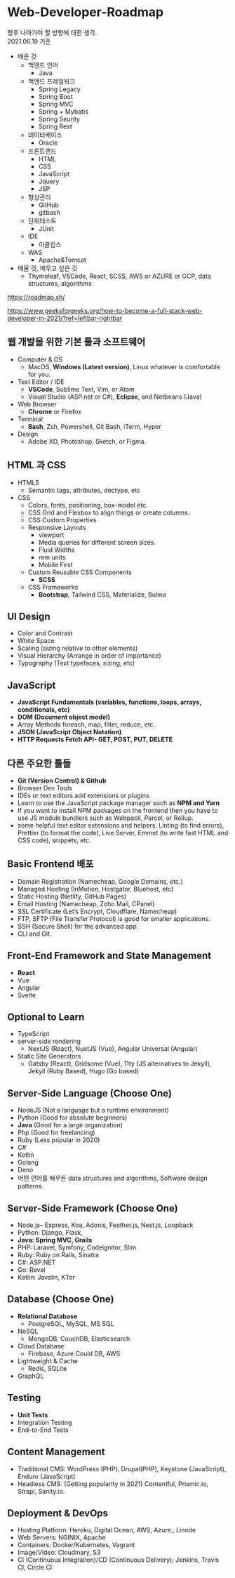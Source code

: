 # Web-Developer-Roadmap
향후 나아가야 할 방향에 대한 생각.<br>
2021.06.19 기준
+ 배운 것
  + 백엔드 언어
    + Java
  + 백엔드 프레임워크
    + Spring Legacy
    + Spring Boot
    + Spring MVC
    + Spring + Mybatis
    + Spring Seurity
    + Spring Rest
  + 데이터베이스
    + Oracle
  + 프론트엔드
    + HTML
    + CSS
    + JavaScript
    + Jquery
    + JSP
  + 형상관리
    + GitHub
    + gitbash
  + 단위테스트
    + JUnit
  + IDE
    + 이클립스
  + WAS
    + Apache&Tomcat
+ 배울 것, 배우고 싶은 것
  + Thymeleaf, VSCode, React, SCSS, AWS or AZURE or GCP, data structures, algorithms

https://roadmap.sh/

https://www.geeksforgeeks.org/how-to-become-a-full-stack-web-developer-in-2021/?ref=leftbar-rightbar


## 웹 개발을 위한 기본 툴과 소프트웨어
+ Computer & OS
  + MacOS, **Windows (Latest version)**, Linux
  whatever is comfortable for you.
+ Text Editor / IDE
  + **VSCode**, Sublime Text, Vim, or Atom
  + Visual Studio (ASP.net or C#), **Eclipse**, and Netbeans (Java)
+ Web Browser
  + **Chrome** or Firefox
+ Terminal
  + **Bash**, Zsh, Powershell, Git Bash, iTerm, Hyper
+ Design 
  + Adobe XD, Photoshop, Sketch, or Figma.

## HTML 과 CSS
+ HTML5
  + Semantic tags, attributes, doctype, etc
+ CSS
  + Colors, fonts, positioning, box-model etc.  
  + CSS Grid and Flexbox to align things or create columns.
  + CSS Custom Properties
  + Responsive Layouts
    + viewport
    + Media queries for different screen sizes.
    + Fluid Widths
    + rem units
    + Mobile First
  + Custom Reusable CSS Components
    + **SCSS**
  + CSS Frameworks
    + **Bootstrap**, Tailwind CSS, Materialize, Bulma

## UI Design
+ Color and Contrast
+ White Space
+ Scaling (sizing relative to other elements)
+ Visual Hierarchy (Arrange in order of importance)
+ Typography (Text typefaces, sizing, etc)

## JavaScript
+ **JavaScript Fundamentals (variables, functions, loops, arrays, conditionals, etc)**
+ **DOM (Document object model)**
+ Array Methods foreach, map, filter, reduce, etc.
+ **JSON (JavaScript Object Notation)**
+ **HTTP Requests Fetch API- GET, POST, PUT, DELETE**

## 다른 주요한 툴들
+ **Git (Version Control) & Github**
+ Browser Dev Tools
+ IDEs or text editors add extensions or plugins 
+ Learn to use the JavaScript package manager such as **NPM and Yarn**
+ If you want to install NPM packages on the frontend then you have to use JS module bundlers such as Webpack, Parcel, or Rollup.
+ some helpful text editor extensions and helpers. Linting (to find errors), Prettier (to format the code), Live Server, Emmet (to write fast HTML and CSS code), snippets, etc.

## Basic Frontend 배포
+ Domain Registration (Namecheap, Google Domains, etc.)
+ Managed Hosting (InMotion, Hostgator, Bluehost, etc)
+ Static Hosting (Netlify, GitHub Pages)
+ Email Hosting (Namecheap, Zoho Mail, CPanel)
+ SSL Certificate (Let’s Encrypt, Cloudflare, Namecheap)
+ FTP, SFTP (File Transfer Protocol) is good for smaller applications.
+ SSH (Secure Shell) for the advanced app.
+ CLI and Git.

## Front-End Framework and State Management
+ **React**
+ Vue
+ Angular
+ Svelte

## Optional to Learn
+ TypeScript
+ server-side rendering
  + NextJS (React), NuxtJS (Vue), Angular Universal (Angular)
+ Static Site Generators
  + Gatsby (React), Gridsome (Vue), 11ty (JS alternatives to Jekyll), Jekyll (Ruby Based), Hugo (Go based)

## Server-Side Language (Choose One)
+ NodeJS (Not a language but a runtime environment)
+ Python (Good for absolute beginners)
+ **Java** (Good for a large organization)
+ Php (Good for freelancing)
+ Ruby (Less popular in 2020)
+ C#
+ Kotlin
+ Golang
+ Deno
+ 어떤 언어를 배우든 data structures and algorithms, Software design patterns

## Server-Side Framework (Choose One)
+ Node.js– Express, Koa, Adonis, Feather.js, Nest.js, Loopback
+ Python: Django, Flask,
+ **Java: Spring MVC, Grails**
+ PHP: Laravel, Symfony, Codeignitor, Slim
+ Ruby: Ruby on Rails, Sinatra
+ C#: ASP.NET
+ Go: Revel
+ Kotlin: Javalin, KTor

## Database (Choose One)
+ **Relational Database**
  + PostgreSQL, MySQL, MS SQL
+ NoSQL
  + MongoDB, CouchDB, Elasticsearch
+ Cloud Database
  + Firebase, Azure Could DB, AWS
+ Lightweight & Cache
  + Redis, SQLite
+ GraphQL

## Testing
+ **Unit Tests**
+ Integration Testing
+ End-to-End Tests

## Content Management
+ Traditional CMS: WordPress (PHP), Drupal(PHP), Keystone (JavaScript), Enduro (JavaScript)
+ Headless CMS: (Getting popularity in 2021) Contentful, Prismic.io, Strapi, Sanity.io.

## Deployment & DevOps
+ Hosting Platform: Heroku, Digital Ocean, AWS, Azure., Linode
+ Web Servers: NGINIX, Apache
+ Containers: Docker/Kubernetes, Vagrant
+ Image/Video: Cloudinary, S3
+ CI (Continuous Integration)/CD (Continuous Delivery); Jenkins, Travis CI, Circle CI











